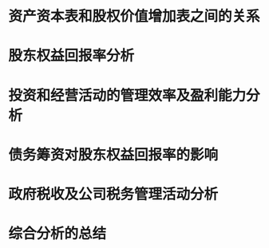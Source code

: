 # 资产资本表和股权价值增加表之间的关系
# 股东权益回报率分析
# 投资和经营活动的管理效率及盈利能力分析
# 债务筹资对股东权益回报率的影响
# 政府税收及公司税务管理活动分析
# 综合分析的总结